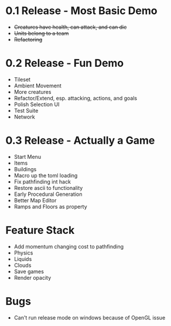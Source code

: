 0.1 Release - Most Basic Demo
==============================

* ~~Creatures have health, can attack, and can die~~
* ~~Units belong to a team~~
* ~~Refactoring~~


0.2 Release - Fun Demo
==============================

* Tileset
* Ambient Movement
* More creatures
* Refactor/Extend, esp. attacking, actions, and goals
* Polish Selection UI
* Test Suite
* Network


0.3 Release - Actually a Game
==============================

* Start Menu
* Items
* Buildings
* Macro up the toml loading
* Fix pathfinding int hack
* Restore ascii to functionality
* Early Procedural Generation
* Better Map Editor
* Ramps and Floors as property


Feature Stack
=================

* Add momentum changing cost to pathfinding
* Physics
* Liquids
* Clouds
* Save games
* Render opacity


Bugs
=======

* Can't run release mode on windows because of OpenGL issue


